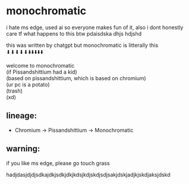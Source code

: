 # monochromatic
i hate ms edge, used ai so everyone makes fun of it, also i dont honestly care tf what happens to this btw pdaisdska dhjs hdjshd

this was written by chatgpt but monochromatic is litterally this ⬇⬇⬇⬇⬇⬇️⬇️⬇️⬇️⬇️

welcome to monochromatic  
(if Pissandshittium had a kid)  
(based on pissandshittium, which is based on chromium)  
(ur pc is a potato)  
(trash)  
(xd)

## lineage:
- Chromium → Pissandshittium → Monochromatic

## warning:
if you like ms edge, please go touch grass

hadjdasjdjdjsdkajdkjsdkjdkjkdsjkdjskdjsdjsakjdskjadjkjskdjaksjdskd
